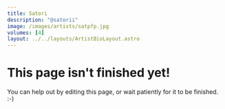 ```yaml
---
title: Satori
description: "@satorii"
image: /images/artists/satpfp.jpg
volumes: [4]
layout: ../../layouts/ArtistBioLayout.astro
---
```


# This page isn't finished yet!

You can help out by editing this page, or wait patiently for it to be finished. :-)

